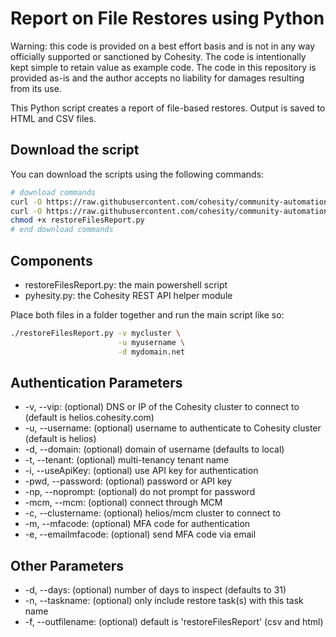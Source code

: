 # Report on File Restores using Python

Warning: this code is provided on a best effort basis and is not in any way officially supported or sanctioned by Cohesity. The code is intentionally kept simple to retain value as example code. The code in this repository is provided as-is and the author accepts no liability for damages resulting from its use.

This Python script creates a report of file-based restores. Output is saved to HTML and CSV files.

## Download the script

You can download the scripts using the following commands:

```bash
# download commands
curl -O https://raw.githubusercontent.com/cohesity/community-automation-samples/main/reports/python/restoreFilesReport/restoreFilesReport.py
curl -O https://raw.githubusercontent.com/cohesity/community-automation-samples/main/python/pyhesity.py
chmod +x restoreFilesReport.py
# end download commands
```

## Components

* restoreFilesReport.py: the main powershell script
* pyhesity.py: the Cohesity REST API helper module

Place both files in a folder together and run the main script like so:

```bash
./restoreFilesReport.py -v mycluster \
                        -u myusername \
                        -d mydomain.net
```

## Authentication Parameters

* -v, --vip: (optional) DNS or IP of the Cohesity cluster to connect to (default is helios.cohesity.com)
* -u, --username: (optional) username to authenticate to Cohesity cluster (default is helios)
* -d, --domain: (optional) domain of username (defaults to local)
* -t, --tenant: (optional) multi-tenancy tenant name
* -i, --useApiKey: (optional) use API key for authentication
* -pwd, --password: (optional) password or API key
* -np, --noprompt: (optional) do not prompt for password
* -mcm, --mcm: (optional) connect through MCM
* -c, --clustername: (optional) helios/mcm cluster to connect to
* -m, --mfacode: (optional) MFA code for authentication
* -e, --emailmfacode: (optional) send MFA code via email

## Other Parameters

* -d, --days: (optional) number of days to inspect (defaults to 31)
* -n, --taskname: (optional) only include restore task(s) with this task name
* -f, --outfilename: (optional) default is 'restoreFilesReport' (csv and html)

